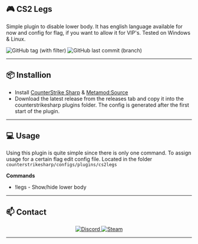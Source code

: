 ## 🎮 CS2 Legs

Simple plugin to disable lower body. It has english language available for now and config for flag, if you want to allow it for VIP's.
Tested on Windows & Linux.

![GitHub tag (with filter)](https://img.shields.io/github/v/tag/asapverneri/CS2-Legs?style=for-the-badge&label=Version)
![GitHub last commit (branch)](https://img.shields.io/github/last-commit/asapverneri/CS2-Legs/dev?style=for-the-badge)

---

## 📦 Installion

- Install [CounterStrike Sharp](https://github.com/roflmuffin/CounterStrikeSharp) & [Metamod:Source](https://www.sourcemm.net/downloads.php/?branch=master)
- Download the latest release from the releases tab and copy it into the counterstrikesharp plugins folder.
The config is generated after the first start of the plugin.

---

## 💻 Usage

Using this plugin is quite simple since there is only one command.
To assign usage for a certain flag edit config file.
Located in the folder `counterstrikesharp/configs/plugins/cs2legs`

**Commands**
- !legs - Show/hide lower body

---

## 📫 Contact

<div align="center">
  <a href="https://discordapp.com/users/367644530121637888">
    <img src="https://img.shields.io/badge/Discord-7289DA?style=for-the-badge&logo=discord&logoColor=white" alt="Discord" />
  </a>
  <a href="https://steamcommunity.com/id/vvernerii/">
    <img src="https://img.shields.io/badge/Steam-000000?style=for-the-badge&logo=steam&logoColor=white" alt="Steam" />
  </a>
</div>

---
